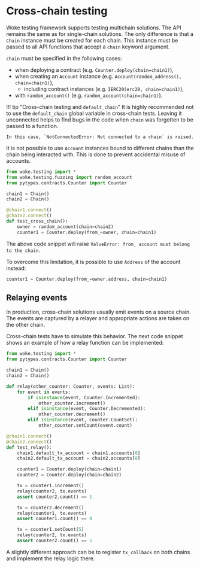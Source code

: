 # Cross-chain testing

Woke testing framework supports testing multichain solutions. The API remains the same as for single-chain solutions.
The only difference is that a `Chain` instance must be created for each chain. This instance must be passed to
all API functions that accept a `chain` keyword argument.

`chain` must be specified in the following cases:

- when deploying a contract (e.g. `Counter.deploy(chain=chain1)`),
- when creating an `Account` instance (e.g. `Account(random_address(), chain=chain1)`),
    - including contract instances (e.g. `IERC20(erc20, chain=chain1)`),
- with `random_account()` (e.g. `random_account(chain=chain1)`).

!!! tip "Cross-chain testing and `default_chain`"
    It is highly recommended not to use the `default_chain` global variable in cross-chain tests.
    Leaving it unconnected helps to find bugs in the code when `chain` was forgotten to be passed to a function.

    In this case, `NotConnectedError: Not connected to a chain` is raised.

It is not possible to use `Account` instances bound to different chains than the chain being interacted with.
This is done to prevent accidental misuse of accounts.

```python
from woke.testing import *
from woke.testing.fuzzing import random_account
from pytypes.contracts.Counter import Counter

chain1 = Chain()
chain2 = Chain()

@chain1.connect()
@chain2.connect()
def test_cross_chain():
    owner = random_account(chain=chain2)
    counter1 = Counter.deploy(from_=owner, chain=chain1)
```

The above code snippet will raise `ValueError: from_ account must belong to the chain`.

To overcome this limitation, it is possible to use `Address` of the account instead:

```python
counter1 = Counter.deploy(from_=owner.address, chain=chain1)
```

## Relaying events

In production, cross-chain solutions usually emit events on a source chain. The events are captured by a relayer and appropriate actions are taken on the other chain.

Cross-chain tests have to simulate this behavior. The next code snippet shows an example of how a relay function can be implemented:

```python
from woke.testing import *
from pytypes.contracts.Counter import Counter

chain1 = Chain()
chain2 = Chain()

def relay(other_counter: Counter, events: List):
    for event in events:
        if isinstance(event, Counter.Incremented):
            other_counter.increment()
        elif isinstance(event, Counter.Decremented):
            other_counter.decrement()
        elif isinstance(event, Counter.CountSet):
            other_counter.setCount(event.count)

@chain1.connect()
@chain2.connect()
def test_relay():
    chain1.default_tx_account = chain1.accounts[0]
    chain2.default_tx_account = chain2.accounts[0]

    counter1 = Counter.deploy(chain=chain1)
    counter2 = Counter.deploy(chain=chain2)

    tx = counter1.increment()
    relay(counter2, tx.events)
    assert counter2.count() == 1

    tx = counter2.decrement()
    relay(counter1, tx.events)
    assert counter1.count() == 0

    tx = counter1.setCount(5)
    relay(counter2, tx.events)
    assert counter2.count() == 5
```

A slightly different approach can be to register `tx_callback` on both chains and implement the relay logic there.
